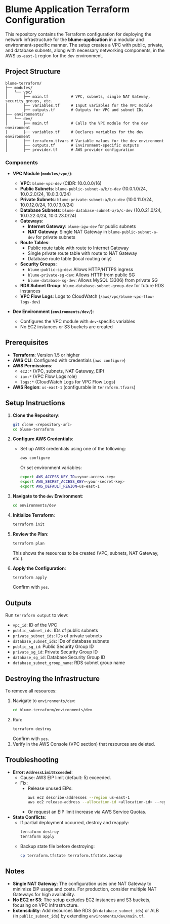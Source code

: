 # Blume Application Terraform Configuration

This repository contains the Terraform configuration for deploying the network infrastructure for the **blume-application** in a modular and environment-specific manner. The setup creates a VPC with public, private, and database subnets, along with necessary networking components, in the AWS `us-east-1` region for the `dev` environment.

## Project Structure

```
blume-terraform/
├── modules/
│   └── vpc/
│       ├── main.tf          # VPC, subnets, single NAT Gateway, security groups, etc.
│       ├── variables.tf     # Input variables for the VPC module
│       ├── outputs.tf       # Outputs for VPC and subnet IDs
├── environments/
│   └── dev/
│       ├── main.tf          # Calls the VPC module for the dev environment
│       ├── variables.tf     # Declares variables for the dev environment
│       ├── terraform.tfvars # Variable values for the dev environment
│       ├── outputs.tf       # Environment-specific outputs
│       ├── provider.tf      # AWS provider configuration
```

### Components
- **VPC Module (`modules/vpc/`)**:
  - **VPC**: `blume-vpc-dev` (CIDR: 10.0.0.0/16)
  - **Public Subnets**: `blume-public-subnet-a/b/c-dev` (10.0.1.0/24, 10.0.2.0/24, 10.0.3.0/24)
  - **Private Subnets**: `blume-private-subnet-a/b/c-dev` (10.0.11.0/24, 10.0.12.0/24, 10.0.13.0/24)
  - **Database Subnets**: `blume-database-subnet-a/b/c-dev` (10.0.21.0/24, 10.0.22.0/24, 10.0.23.0/24)
  - **Gateways**:
    - **Internet Gateway**: `blume-igw-dev` for public subnets
    - **NAT Gateway**: Single NAT Gateway in `blume-public-subnet-a-dev` for private subnets
  - **Route Tables**:
    - Public route table with route to Internet Gateway
    - Single private route table with route to NAT Gateway
    - Database route table (local routing only)
  - **Security Groups**:
    - `blume-public-sg-dev`: Allows HTTP/HTTPS ingress
    - `blume-private-sg-dev`: Allows HTTP from public SG
    - `blume-database-sg-dev`: Allows MySQL (3306) from private SG
  - **RDS Subnet Group**: `blume-database-subnet-group-dev` for future RDS instances
  - **VPC Flow Logs**: Logs to CloudWatch (`/aws/vpc/blume-vpc-flow-logs-dev`)

- **Dev Environment (`environments/dev/`)**:
  - Configures the VPC module with `dev`-specific variables
  - No EC2 instances or S3 buckets are created

## Prerequisites

- **Terraform**: Version 1.5 or higher
- **AWS CLI**: Configured with credentials (`aws configure`)
- **AWS Permissions**:
  - `ec2:*` (VPC, subnets, NAT Gateway, EIP)
  - `iam:*` (VPC Flow Logs role)
  - `logs:*` (CloudWatch Logs for VPC Flow Logs)
- **AWS Region**: `us-east-1` (configurable in `terraform.tfvars`)

## Setup Instructions

1. **Clone the Repository**:
   ```bash
   git clone <repository-url>
   cd blume-terraform
   ```

2. **Configure AWS Credentials**:
   - Set up AWS credentials using one of the following:
     ```bash
     aws configure
     ```
     Or set environment variables:
     ```bash
     export AWS_ACCESS_KEY_ID=<your-access-key>
     export AWS_SECRET_ACCESS_KEY=<your-secret-key>
     export AWS_DEFAULT_REGION=us-east-1
     ```

3. **Navigate to the `dev` Environment**:
   ```bash
   cd environments/dev
   ```

4. **Initialize Terraform**:
   ```bash
   terraform init
   ```

5. **Review the Plan**:
   ```bash
   terraform plan
   ```
   This shows the resources to be created (VPC, subnets, NAT Gateway, etc.).

6. **Apply the Configuration**:
   ```bash
   terraform apply
   ```
   Confirm with `yes`.

## Outputs

Run `terraform output` to view:
- `vpc_id`: ID of the VPC
- `public_subnet_ids`: IDs of public subnets
- `private_subnet_ids`: IDs of private subnets
- `database_subnet_ids`: IDs of database subnets
- `public_sg_id`: Public Security Group ID
- `private_sg_id`: Private Security Group ID
- `database_sg_id`: Database Security Group ID
- `database_subnet_group_name`: RDS subnet group name

## Destroying the Infrastructure

To remove all resources:
1. Navigate to `environments/dev`:
   ```bash
   cd blume-terraform/environments/dev
   ```
2. Run:
   ```bash
   terraform destroy
   ```
   Confirm with `yes`.
3. Verify in the AWS Console (VPC section) that resources are deleted.

## Troubleshooting

- **Error: `AddressLimitExceeded`**:
  - Cause: AWS EIP limit (default: 5) exceeded.
  - Fix:
    - Release unused EIPs:
      ```bash
      aws ec2 describe-addresses --region us-east-1
      aws ec2 release-address --allocation-id <allocation-id> --region us-east-1
      ```
    - Or request an EIP limit increase via AWS Service Quotas.
- **State Conflicts**:
  - If partial deployment occurred, destroy and reapply:
    ```bash
    terraform destroy
    terraform apply
    ```
  - Backup state file before destroying:
    ```bash
    cp terraform.tfstate terraform.tfstate.backup
    ```

## Notes

- **Single NAT Gateway**: The configuration uses one NAT Gateway to minimize EIP usage and costs. For production, consider multiple NAT Gateways for high availability.
- **No EC2 or S3**: The setup excludes EC2 instances and S3 buckets, focusing on VPC infrastructure.
- **Extensibility**: Add resources like RDS (in `database_subnet_ids`) or ALB (in `public_subnet_ids`) by extending `environments/dev/main.tf`.